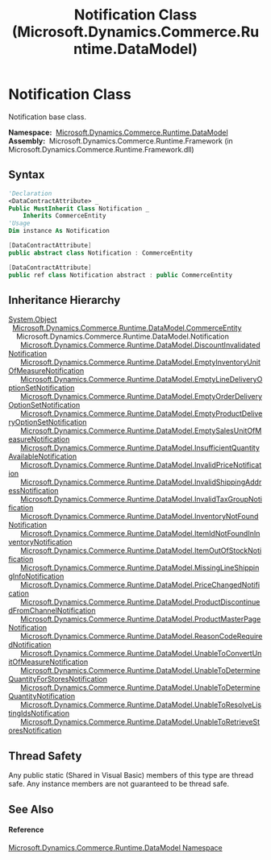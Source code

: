 ﻿---
title: Notification Class (Microsoft.Dynamics.Commerce.Runtime.DataModel)
TOCTitle: Notification Class
ms:assetid: T:Microsoft.Dynamics.Commerce.Runtime.DataModel.Notification
ms:mtpsurl: https://technet.microsoft.com/en-us/library/microsoft.dynamics.commerce.runtime.datamodel.notification(v=AX.60)
ms:contentKeyID: 49832322
ms.date: 05/18/2015
mtps_version: v=AX.60
f1_keywords:
- Microsoft.Dynamics.Commerce.Runtime.DataModel.Notification
dev_langs:
- CSharp
- C++
- VB
---

# Notification Class

Notification base class.

**Namespace:**  [Microsoft.Dynamics.Commerce.Runtime.DataModel](microsoft-dynamics-commerce-runtime-datamodel-namespace.md)  
**Assembly:**  Microsoft.Dynamics.Commerce.Runtime.Framework (in Microsoft.Dynamics.Commerce.Runtime.Framework.dll)

## Syntax

``` vb
'Declaration
<DataContractAttribute> _
Public MustInherit Class Notification _
    Inherits CommerceEntity
'Usage
Dim instance As Notification
```

``` csharp
[DataContractAttribute]
public abstract class Notification : CommerceEntity
```

``` c++
[DataContractAttribute]
public ref class Notification abstract : public CommerceEntity
```

## Inheritance Hierarchy

[System.Object](https://technet.microsoft.com/en-us/library/e5kfa45b\(v=ax.60\))  
  [Microsoft.Dynamics.Commerce.Runtime.DataModel.CommerceEntity](commerceentity-class-microsoft-dynamics-commerce-runtime-datamodel.md)  
    Microsoft.Dynamics.Commerce.Runtime.DataModel.Notification  
      [Microsoft.Dynamics.Commerce.Runtime.DataModel.DiscountInvalidatedNotification](discountinvalidatednotification-class-microsoft-dynamics-commerce-runtime-datamodel.md)  
      [Microsoft.Dynamics.Commerce.Runtime.DataModel.EmptyInventoryUnitOfMeasureNotification](emptyinventoryunitofmeasurenotification-class-microsoft-dynamics-commerce-runtime-datamodel.md)  
      [Microsoft.Dynamics.Commerce.Runtime.DataModel.EmptyLineDeliveryOptionSetNotification](emptylinedeliveryoptionsetnotification-class-microsoft-dynamics-commerce-runtime-datamodel.md)  
      [Microsoft.Dynamics.Commerce.Runtime.DataModel.EmptyOrderDeliveryOptionSetNotification](emptyorderdeliveryoptionsetnotification-class-microsoft-dynamics-commerce-runtime-datamodel.md)  
      [Microsoft.Dynamics.Commerce.Runtime.DataModel.EmptyProductDeliveryOptionSetNotification](emptyproductdeliveryoptionsetnotification-class-microsoft-dynamics-commerce-runtime-datamodel.md)  
      [Microsoft.Dynamics.Commerce.Runtime.DataModel.EmptySalesUnitOfMeasureNotification](emptysalesunitofmeasurenotification-class-microsoft-dynamics-commerce-runtime-datamodel.md)  
      [Microsoft.Dynamics.Commerce.Runtime.DataModel.InsufficientQuantityAvailableNotification](insufficientquantityavailablenotification-class-microsoft-dynamics-commerce-runtime-datamodel.md)  
      [Microsoft.Dynamics.Commerce.Runtime.DataModel.InvalidPriceNotification](invalidpricenotification-class-microsoft-dynamics-commerce-runtime-datamodel.md)  
      [Microsoft.Dynamics.Commerce.Runtime.DataModel.InvalidShippingAddressNotification](invalidshippingaddressnotification-class-microsoft-dynamics-commerce-runtime-datamodel.md)  
      [Microsoft.Dynamics.Commerce.Runtime.DataModel.InvalidTaxGroupNotification](invalidtaxgroupnotification-class-microsoft-dynamics-commerce-runtime-datamodel.md)  
      [Microsoft.Dynamics.Commerce.Runtime.DataModel.InventoryNotFoundNotification](inventorynotfoundnotification-class-microsoft-dynamics-commerce-runtime-datamodel.md)  
      [Microsoft.Dynamics.Commerce.Runtime.DataModel.ItemIdNotFoundInInventoryNotification](itemidnotfoundininventorynotification-class-microsoft-dynamics-commerce-runtime-datamodel.md)  
      [Microsoft.Dynamics.Commerce.Runtime.DataModel.ItemOutOfStockNotification](itemoutofstocknotification-class-microsoft-dynamics-commerce-runtime-datamodel.md)  
      [Microsoft.Dynamics.Commerce.Runtime.DataModel.MissingLineShippingInfoNotification](missinglineshippinginfonotification-class-microsoft-dynamics-commerce-runtime-datamodel.md)  
      [Microsoft.Dynamics.Commerce.Runtime.DataModel.PriceChangedNotification](pricechangednotification-class-microsoft-dynamics-commerce-runtime-datamodel.md)  
      [Microsoft.Dynamics.Commerce.Runtime.DataModel.ProductDiscontinuedFromChannelNotification](productdiscontinuedfromchannelnotification-class-microsoft-dynamics-commerce-runtime-datamodel.md)  
      [Microsoft.Dynamics.Commerce.Runtime.DataModel.ProductMasterPageNotification](productmasterpagenotification-class-microsoft-dynamics-commerce-runtime-datamodel.md)  
      [Microsoft.Dynamics.Commerce.Runtime.DataModel.ReasonCodeRequiredNotification](reasoncoderequirednotification-class-microsoft-dynamics-commerce-runtime-datamodel.md)  
      [Microsoft.Dynamics.Commerce.Runtime.DataModel.UnableToConvertUnitOfMeasureNotification](unabletoconvertunitofmeasurenotification-class-microsoft-dynamics-commerce-runtime-datamodel.md)  
      [Microsoft.Dynamics.Commerce.Runtime.DataModel.UnableToDetermineQuantityForStoresNotification](unabletodeterminequantityforstoresnotification-class-microsoft-dynamics-commerce-runtime-datamodel.md)  
      [Microsoft.Dynamics.Commerce.Runtime.DataModel.UnableToDetermineQuantityNotification](unabletodeterminequantitynotification-class-microsoft-dynamics-commerce-runtime-datamodel.md)  
      [Microsoft.Dynamics.Commerce.Runtime.DataModel.UnableToResolveListingIdsNotification](unabletoresolvelistingidsnotification-class-microsoft-dynamics-commerce-runtime-datamodel.md)  
      [Microsoft.Dynamics.Commerce.Runtime.DataModel.UnableToRetrieveStoresNotification](unabletoretrievestoresnotification-class-microsoft-dynamics-commerce-runtime-datamodel.md)  

## Thread Safety

Any public static (Shared in Visual Basic) members of this type are thread safe. Any instance members are not guaranteed to be thread safe.

## See Also

#### Reference

[Microsoft.Dynamics.Commerce.Runtime.DataModel Namespace](microsoft-dynamics-commerce-runtime-datamodel-namespace.md)

